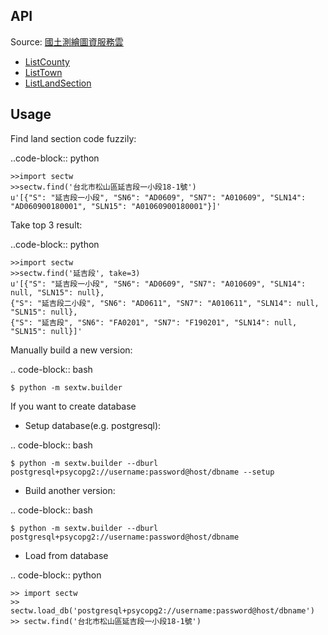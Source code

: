 API
----
Source: [國土測繪圖資服務雲](https://maps.nlsc.gov.tw "https://maps.nlsc.gov.tw")
* [ListCounty](http://api.nlsc.gov.tw/other/ListCounty "http://api.nlsc.gov.tw/other/ListCounty")
* [ListTown](http://api.nlsc.gov.tw/other/ListTown/B "http://api.nlsc.gov.tw/other/ListTown/B")
* [ListLandSection](http://api.nlsc.gov.tw/other/ListLandSection/B/B01 "http://api.nlsc.gov.tw/other/ListLandSection/B/B01")

Usage
-----
Find land section code fuzzily:

..code-block:: python

    >>import sectw
    >>sectw.find('台北市松山區延吉段一小段18-1號')
    u'[{"S": "延吉段一小段", "SN6": "AD0609", "SN7": "A010609", "SLN14": "AD060900180001", "SLN15": "A01060900180001"}]'

Take top 3 result:

..code-block:: python

    >>import sectw
    >>sectw.find('延吉段', take=3)
    u'[{"S": "延吉段一小段", "SN6": "AD0609", "SN7": "A010609", "SLN14": null, "SLN15": null},
    {"S": "延吉段二小段", "SN6": "AD0611", "SN7": "A010611", "SLN14": null, "SLN15": null},
    {"S": "延吉段", "SN6": "FA0201", "SN7": "F190201", "SLN14": null, "SLN15": null}]'

Manually build a new version:

.. code-block:: bash

    $ python -m sextw.builder

If you want to create database

* Setup database(e.g. postgresql):

.. code-block:: bash

    $ python -m sextw.builder --dburl postgresql+psycopg2://username:password@host/dbname --setup

* Build another version:

.. code-block:: bash

    $ python -m sextw.builder --dburl postgresql+psycopg2://username:password@host/dbname

* Load from database

.. code-block:: python

    >> import sectw
    >> sectw.load_db('postgresql+psycopg2://username:password@host/dbname')
    >> sectw.find('台北市松山區延吉段一小段18-1號')